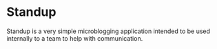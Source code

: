 Standup
=======

Standup is a very simple microblogging application intended to be used internally to a team to help with communication.
